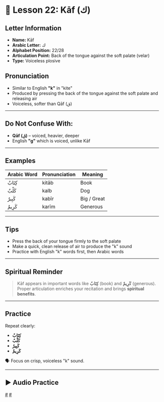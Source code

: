 # 📘 Lesson 22: Kāf (ك)

## Letter Information

- **Name:** Kāf
- **Arabic Letter:** ك
- **Alphabet Position:** 22/28
- **Articulation Point:** Back of the tongue against the soft palate (velar)
- **Type:** Voiceless plosive

## Pronunciation

- Similar to English **"k"** in "kite"
- Produced by pressing the back of the tongue against the soft palate and releasing air
- Voiceless, softer than Qāf (ق)

---

## Do Not Confuse With:

- **Qāf (ق)** – voiced, heavier, deeper
- English **"g"** which is voiced, unlike Kāf

---

## Examples

| Arabic Word | Pronunciation | Meaning     |
| ----------- | ------------- | ----------- |
| كِتَابٌ     | kitāb         | Book        |
| كَلْبٌ      | kalb          | Dog         |
| كَبِيرٌ     | kabīr         | Big / Great |
| كَرِيمٌ     | karīm         | Generous    |

---

## Tips

- Press the back of your tongue firmly to the soft palate
- Make a quick, clean release of air to produce the "k" sound
- Practice with English "k" words first, then Arabic words

---

## Spiritual Reminder

> Kāf appears in important words like **كِتَابٌ** (book) and **كَرِيمٌ** (generous).  
> Proper articulation enriches your recitation and brings **spiritual benefits**.

---

## Practice

Repeat clearly:

- **كِتَابٌ**
- **كَلْبٌ**
- **كَبِيرٌ**
- **كَرِيمٌ**

🗣 Focus on crisp, voiceless "k" sound.

---

## ▶️ Audio Practice

[#](assets/audios/arabic/man/22.mp3) [#](assets/audios/arabic/woman/22.mp3)
